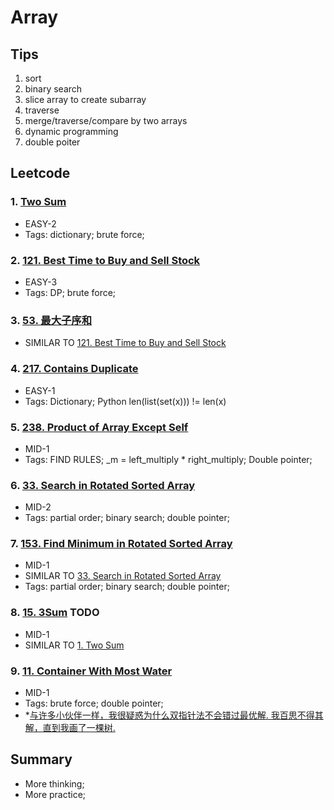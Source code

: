 # Array

## Tips
1. sort
2. binary search
3. slice array to create subarray
4. traverse
5. merge/traverse/compare by two arrays
6. dynamic programming
7. double poiter

## Leetcode
### 1. [Two Sum](https://leetcode.com/problems/two-sum/) 

- EASY-2
- Tags: dictionary; brute force;

### 2. [121. Best Time to Buy and Sell Stock](https://leetcode.com/problems/best-time-to-buy-and-sell-stock/)

- EASY-3
- Tags: DP; brute force;

### 3. [53. 最大子序和](https://leetcode-cn.com/problems/maximum-subarray/)
- SIMILAR TO [121. Best Time to Buy and Sell Stock](https://leetcode.com/problems/best-time-to-buy-and-sell-stock/)

### 4. [217. Contains Duplicate](https://leetcode-cn.com/problems/contains-duplicate/)

- EASY-1
- Tags: Dictionary; Python len(list(set(x))) != len(x)

### 5. [238. Product of Array Except Self](https://leetcode-cn.com/problems/product-of-array-except-self/)

- MID-1
- Tags: FIND RULES; _m = left_multiply * right_multiply; Double pointer;

### 6. [33. Search in Rotated Sorted Array](https://leetcode-cn.com/problems/search-in-rotated-sorted-array/)

- MID-2
- Tags: partial order; binary search; double pointer;

### 7. [153. Find Minimum in Rotated Sorted Array](https://leetcode-cn.com/problems/find-minimum-in-rotated-sorted-array/)

- MID-1
- SIMILAR TO [33. Search in Rotated Sorted Array](https://leetcode-cn.com/problems/search-in-rotated-sorted-array/)
- Tags: partial order; binary search; double pointer;

### 8. [15. 3Sum](https://leetcode-cn.com/problems/3sum/) TODO

- MID-1
- SIMILAR TO [1. Two Sum](https://leetcode-cn.com/problems/two-sum/)

### 9. [11. Container With Most Water](https://leetcode-cn.com/problems/container-with-most-water/)

- MID-1
- Tags: brute force; double pointer; 
- *[与许多小伙伴一样，我很疑惑为什么双指针法不会错过最优解.
我百思不得其解，直到我画了一棵树.](https://leetcode-cn.com/problems/container-with-most-water/solution/zhi-guan-de-shuang-zhi-zhen-fa-jie-shi-by-na-kong/)

## Summary
- More thinking;
- More practice;
